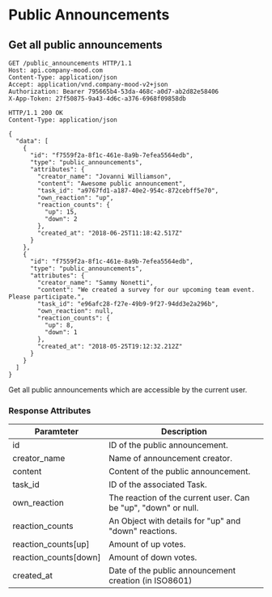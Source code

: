 # Public Announcements

## Get all public announcements

```http
GET /public_announcements HTTP/1.1
Host: api.company-mood.com
Content-Type: application/json
Accept: application/vnd.company-mood-v2+json
Authorization: Bearer 795665b4-53da-468c-a0d7-ab2d82e58406
X-App-Token: 27f50875-9a43-4d6c-a376-6968f09858db
```

```http
HTTP/1.1 200 OK
Content-Type: application/json

{
  "data": [
    {
      "id": "f7559f2a-8f1c-461e-8a9b-7efea5564edb",
      "type": "public_announcements",
      "attributes": {
        "creator_name": "Jovanni Williamson",
        "content": "Awesome public announcement",
        "task_id": "a9767fd1-a187-40e2-954c-872cebff5e70",
        "own_reaction": "up",
        "reaction_counts": {
          "up": 15,
          "down": 2
        },
        "created_at": "2018-06-25T11:18:42.517Z"
      }
    },
    {
      "id": "f7559f2a-8f1c-461e-8a9b-7efea5564edb",
      "type": "public_announcements",
      "attributes": {
        "creator_name": "Sammy Nonetti",
        "content": "We created a survey for our upcoming team event. Please participate.",
        "task_id": "e96afc28-f27e-49b9-9f27-94dd3e2a296b",
        "own_reaction": null,
        "reaction_counts": {
          "up": 8,
          "down": 1
        },
        "created_at": "2018-05-25T19:12:32.212Z"
      }
    }
  ]
}

```

Get all public announcements which are accessible by the current user.

### Response Attributes

Paramteter            | Description
----------------------|------------
id                    | ID of the public announcement.
creator_name          | Name of announcement creator.
content               | Content of the public announcement.
task_id               | ID of the associated Task.
own_reaction          | The reaction of the current user. Can be "up", "down" or null.
reaction_counts       | An Object with details for "up" and "down" reactions.
reaction_counts[up]   | Amount of up votes.
reaction_counts[down] | Amount of down votes.
created_at            | Date of the public announcement creation (in ISO8601)
